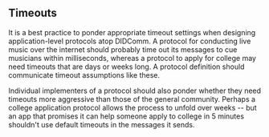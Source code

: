## Timeouts

It is a best practice to ponder appropriate timeout settings when designing application-level protocols atop DIDComm. A protocol for conducting live music over the internet should probably time out its messages to cue musicians within milliseconds, whereas a protocol to apply for college may need timeouts that are days or weeks long. A protocol definition should communicate timeout assumptions like these.

Individual implementers of a protocol should also ponder whether they need timeouts more aggressive than those of the general community. Perhaps a college application protocol allows the process to unfold over weeks -- but an app that promises it can help someone apply to college in 5 minutes shouldn't use default timeouts in the messages it sends.
